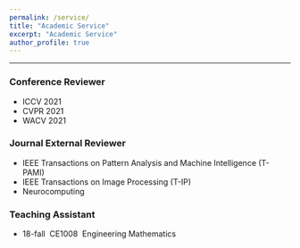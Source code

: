 ```yaml
---
permalink: /service/
title: "Academic Service"
excerpt: "Academic Service"
author_profile: true
---
```



------

### Conference Reviewer

* ICCV 2021
* CVPR 2021
* WACV 2021



### Journal External Reviewer

* IEEE Transactions on Pattern Analysis and Machine Intelligence (T-PAMI)
* IEEE Transactions on Image Processing (T-IP)
* Neurocomputing




### Teaching Assistant
* 18-fall &nbsp;CE1008 &nbsp;Engineering Mathematics

